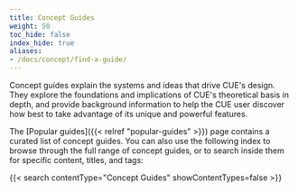 ```yaml
---
title: Concept Guides
weight: 50
toc_hide: false
index_hide: true
aliases:
- /docs/concept/find-a-guide/
---
```


Concept guides explain the systems and ideas that drive CUE's design.
They explore the foundations and implications of CUE's theoretical basis in
depth, and provide background information to help the CUE user discover how
best to take advantage of its unique and powerful features.

The [Popular guides]({{< relref "popular-guides" >}}) page contains a curated
list of concept guides.
You can also use the following index to browse through the full range of concept guides,
or to search inside them for specific content, titles, and tags:

{{< search contentType="Concept Guides" showContentTypes=false >}}
